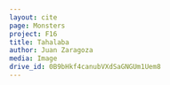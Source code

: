 ```yaml
---
layout: cite
page: Monsters
project: F16
title: Tahalaba
author: Juan Zaragoza
media: Image
drive_id: 0B9bHkf4canubVXdSaGNGUm1Uem8
---
```

